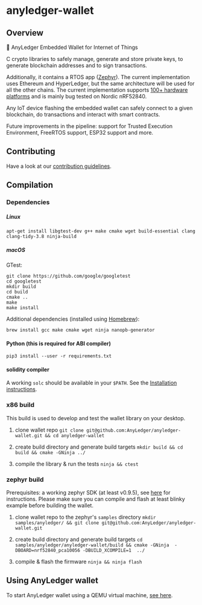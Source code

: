# anyledger-wallet

## Overview

🏦 AnyLedger Embedded Wallet for Internet of Things

C crypto libraries to safely manage, generate and store private keys, to generate blockchain addresses and to sign transactions. 

Additionally, it contains a RTOS app ([Zephyr](https://github.com/AnyLedger/zephyr)).
The current implementation uses Ethereum and HyperLedger, but the same architecture will be used for all the other chains. The current implementation supports [100+ hardware platforms](https://docs.zephyrproject.org/latest/boards/index.html) and is mainly bug tested on Nordic nRF52840.

Any IoT device flashing the embedded wallet can safely connect to a given blockchain, do transactions and interact with smart contracts. 

Future improvements in the pipeline: support for Trusted Execution Environment, FreeRTOS support, ESP32 support and more.

## Contributing

Have a look at our [contribution guidelines](https://github.com/AnyLedger/anyledger-wallet/blob/master/CONTRIBUTING.md).

## Compilation

### Dependencies

##### Linux

`apt-get install libgtest-dev g++ make cmake wget build-essential clang clang-tidy-3.8 ninja-build`

##### macOS

GTest:

```
git clone https://github.com/google/googletest 
cd googletest  
mkdir build  
cd build  
cmake ..  
make  
make install
```

Additional dependencies (installed using [Homebrew](https://brew.sh)):

`brew install gcc make cmake wget ninja nanopb-generator`

#### Python (this is required for ABI compiler)
`pip3 install --user -r requirements.txt`

#### solidity compiler
A working `solc` should be available in your `$PATH`. See the [Installation instructions](https://solidity.readthedocs.io/en/v0.4.21/installing-solidity.html).

### x86 build

This build is used to develop and test the wallet library on your desktop.

1) clone wallet repo
`git clone git@github.com:AnyLedger/anyledger-wallet.git && cd anyledger-wallet`

2) create build directory and generate build targets
`mkdir build && cd build && cmake -GNinja ../`

3) compile the library & run the tests
`ninja && ctest`

### zephyr build

Prerequisites: a working zephyr SDK (at least v0.9.5), see [here](https://docs.zephyrproject.org/latest/getting_started/getting_started.html) for instructions. 
Please make sure you can compile and flash at least blinky example before building the wallet.

1) clone wallet repo to the zephyr's `samples` directory
`mkdir samples/anyledger/ && git clone git@github.com:AnyLedger/anyledger-wallet.git`

2) create build directory and generate build targets
`cd samples/anyledger/anyledger-wallet/build && cmake -GNinja  -DBOARD=nrf52840_pca10056 -DBUILD_XCOMPILE=1  ../`

3) compile & flash the firmware
`ninja && ninja flash`

## Using AnyLedger wallet

To start AnyLedger wallet using a QEMU virtual machine, [see here](https://github.com/AnyLedger/anyledger-wallet/blob/master/BUILD-qemu.md).
